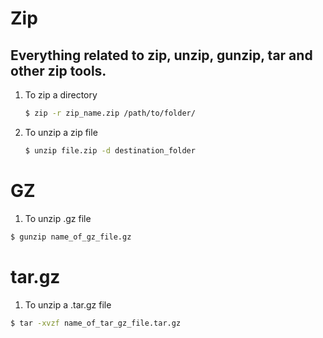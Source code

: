 # Zip

## Everything related to zip, unzip, gunzip, tar and other zip tools.

1. To zip a directory

   ```sh
   $ zip -r zip_name.zip /path/to/folder/
   ```

2. To unzip a zip file

    ```sh
    $ unzip file.zip -d destination_folder
    ```

# GZ

1. To unzip .gz file


```sh
$ gunzip name_of_gz_file.gz
```

# tar.gz

1. To unzip a .tar.gz file

```sh
$ tar -xvzf name_of_tar_gz_file.tar.gz
```
